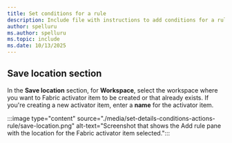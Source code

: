 ```yaml
---
title: Set conditions for a rule
description: Include file with instructions to add conditions for a rule in a Fabric activator. 
author: spelluru
ms.author: spelluru
ms.topic: include
ms.date: 10/13/2025
---
```


## Save location section

In the **Save location** section, for **Workspace**, select the workspace where you want to Fabric activator item to be created or that already exists. If you're creating a new activator item, enter a **name** for the activator item. 

:::image type="content" source="./media/set-details-conditions-actions-rule/save-location.png" alt-text="Screenshot that shows the Add rule pane with the location for the Fabric activator item selected.":::   